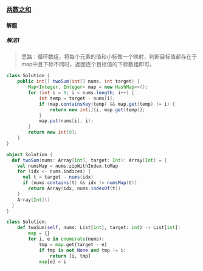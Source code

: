 ### [两数之和](https://leetcode-cn.com/problems/two-sum/)

#### 解题

##### 解法1

> 思路：循环数组，将每个元素的值和小标做一个映射，判断目标值都存在于map中且下标不同时，返回连个目标值的下标数组即可。

```java
class Solution {
    public int[] twoSum(int[] nums, int target) {
        Map<Integer, Integer> map = new HashMap<>();
        for (int i = 0; i < nums.length; i++) {
            int temp = target - nums[i];
            if (map.containsKey(temp) && map.get(temp) != i) {
                return new int[]{i, map.get(temp)};
            }
            map.put(nums[i], i);
        }
        return new int[0];
    }
}
```

```scala
object Solution {
  def twoSum(nums: Array[Int], target: Int): Array[Int] = {
    val numsMap = nums.zipWithIndex.toMap
    for (idx <- nums.indices) {
      val t = target - nums(idx)
      if (nums.contains(t) && idx != numsMap(t))
        return Array(idx, nums.indexOf(t))
    }
    Array[Int]()
  }
}
```

```python
class Solution:
    def twoSum(self, nums: List[int], target: int) -> List[int]:
        map = {}
        for i, e in enumerate(nums):
            tmp = map.get(target - e)
            if tmp is not None and tmp != i:
                return [i, tmp]
            map[e] = i
```



